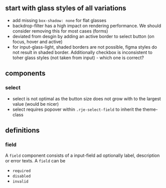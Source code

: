 ## start with glass styles of all variations

- add missing `box-shadow: none` for flat glasses
- backdrop-filter has a high impact on rendering performance. We should consider removing this for most cases (forms)
- deviated from desgin by adding an active border to select button (on focus, hover and active)
- for input-glass-light, shaded borders are not possible, figma styles do not result in shaded border. Additionally checkbox is inconsistent to toher glass styles (not taken from input) - which one is correct?

## components

### select

- select is not optimal as the button size does not grow with to the largest value (would be nicer)
- select requires popover within `.rje-select-field` to inherit the theme-class


## definitions


### field

A `field` component consists of a input-field ad optionally label, description or error texts. A `field` can be

- `required`
- `disabled`
- `invalid`
